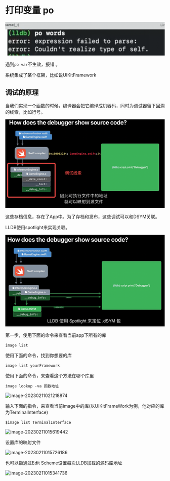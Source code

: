 # 打印变量 po

![image-20230211012751186](./使用LLDB调试Swift.assets/image-20230211012751186.png)

遇到`po var`不生效，报错 。

系统集成了某个框架，比如说UIKitFramework

## 调试的原理

当我们实现一个函数的时候，编译器会把它编译成机器码，同时为调试器留下回溯的线索，比如行号。

![image-20230211013605453](./使用LLDB调试Swift.assets/image-20230211013605453-6050573.png)

这些存档信息，存在了App中。为了存档和发布，这些调试可以和DSYM关联。

LLDB使用spotlight来实现关联。

![image-20230211013912393](./使用LLDB调试Swift.assets/image-20230211013912393-6050754.png)



第一步，使用下面的命令来查看当前app下所有的库

```
image list
```

使用下面的命令，找到你想要的库

```
image list yourFramework
```



使用下面的命令，来查看这个方法在哪个库里

```
image lookup -va 函数地址
```



![image-20230211021218874](/Volumes/MacHD_M2/Users/pulinghao/Github/iOSLearn/WWDC/使用LLDB调试Swift.assets/image-20230211021218874-6052740.png)

输入下面的指令，来查看当前image中的库(以UIKitFrameWork为例，他对应的库为TerminalInterface)

```
$image list TerminalInterface
```

![image-20230211015619442](/Volumes/MacHD_M2/Users/pulinghao/Github/iOSLearn/WWDC/使用LLDB调试Swift.assets/image-20230211015619442-6051780.png)



设置库的映射文件

![image-20230211015726186](/Volumes/MacHD_M2/Users/pulinghao/Github/iOSLearn/WWDC/使用LLDB调试Swift.assets/image-20230211015726186-6051847.png)

也可以额通过Edit Scheme设置每次LLDB加载的源码库地址

![image-20230211015341736](/Volumes/MacHD_M2/Users/pulinghao/Github/iOSLearn/WWDC/使用LLDB调试Swift.assets/image-20230211015341736-6051623.png)